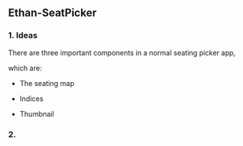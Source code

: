 ## Ethan-SeatPicker

### 1. Ideas

There are three important components in a normal seating picker app,

which are:

+ The seating map
+ Indices

+ Thumbnail



### 2. 